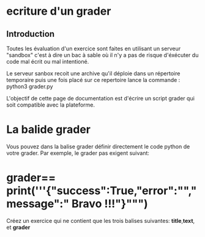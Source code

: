 
# ecriture d'un grader 

## Introduction 
Toutes les évaluation d'un exercice sont faites en utilisant un serveur "sandbox" c'est à dire un bac à sable
où il n'y a pas de risque d'éxécuter du code mal écrit ou mal intentioné.

Le serveur sanbox recoit une archive qu'il déploie dans un répertoire temporaire puis une fois placé sur ce repertoire
lance la commande : python3 grader.py

L'objectif de cette page de documentation est d'écrire un script grader qui soit compatible avec la plateforme.

# La balide grader

Vous pouvez dans la  balise grader définir directement le code python de votre grader. Par exemple,
le grader pas exigent suivant:

grader==
print('''{"success":True,"error":"","message":" Bravo !!!"}""")
==

Créez un exercice qui ne contient que les trois balises suivantes: **title**,**text**, et **grader**
